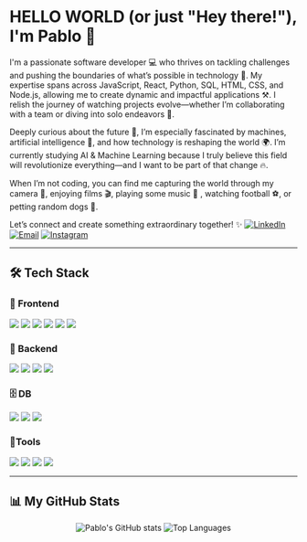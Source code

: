 # HELLO WORLD (or just "Hey there!"), I'm Pablo 👋

I'm a passionate software developer 💻 who thrives on tackling challenges and pushing the boundaries of what’s possible in technology 🚀. My expertise spans across JavaScript, React, Python, SQL, HTML, CSS, and Node.js, allowing me to create dynamic and impactful applications ⚒️. I relish the journey of watching projects evolve—whether I’m collaborating with a team or diving into solo endeavors 🤝.

Deeply curious about the future 🧠, I’m especially fascinated by machines, artificial intelligence 🤖, and how technology is reshaping the world 🌍. I’m currently studying AI & Machine Learning because I truly believe this field will revolutionize everything—and I want to be part of that change 🔥.

When I’m not coding, you can find me capturing the world through my camera 📸, enjoying films 🎬, playing some music 🎺 , watching football ⚽️, or petting random dogs 🐶.

Let’s connect and create something extraordinary together! ✨
[![LinkedIn](https://img.shields.io/badge/LinkedIn-blue?logo=linkedin&style=flat&logoColor=white)](https://www.linkedin.com/in/pablo-friedmann/)
[![Email](https://img.shields.io/badge/Email-red?logo=gmail&style=flat)](mailto:pabloifm91@gmail.com)
[![Instagram](https://img.shields.io/badge/Instagram-purple?logo=instagram&style=flat)](https://www.instagram.com/pol.ignacio_)

---

## 🛠️ Tech Stack

### 🧩 Frontend
<p align="left">
  <img src="https://img.shields.io/badge/JavaScript-F7DF1E?logo=javascript&logoColor=black" />
  <img src="https://img.shields.io/badge/HTML5-E34F26?logo=html5&logoColor=white" />
  <img src="https://img.shields.io/badge/CSS3-1572B6?logo=css3&logoColor=white" />
  <img src="https://img.shields.io/badge/React-20232A?logo=react&logoColor=61DAFB" />
  <img src="https://img.shields.io/badge/Bootstrap-7952B3?logo=bootstrap&logoColor=white" />
  <img src="https://img.shields.io/badge/TailwindCSS-06B6D4?logo=tailwindcss&logoColor=white" />
</p>

### 🔧 Backend
<p align="left">
  <img src="https://img.shields.io/badge/Node.js-339933?logo=node.js&logoColor=white" />
  <img src="https://img.shields.io/badge/Python-3776AB?logo=python&logoColor=white" />
  <img src="https://img.shields.io/badge/Django-092E20?logo=django&logoColor=white" />
  <img src="https://img.shields.io/badge/Flask-000000?logo=flask&logoColor=white" />
</p>

### 🗄️ DB
<p align="left">
  <img src="https://img.shields.io/badge/MySQL-4479A1?logo=mysql&logoColor=white" />
  <img src="https://img.shields.io/badge/PostgreSQL-4169E1?logo=postgresql&logoColor=white" />
  <img src="https://img.shields.io/badge/SQLAlchemy-D71F00?logo=sqlalchemy&logoColor=white" />
</p>

### 🔌Tools
<p align="left">
  <img src="https://img.shields.io/badge/Postman-FF6C37?logo=postman&logoColor=white" />
  <img src="https://img.shields.io/badge/Trello-0052CC?logo=trello&logoColor=white" />
  <img src="https://img.shields.io/badge/Git-F05032?logo=git&logoColor=white" />
  <img src="https://img.shields.io/badge/GitHub-181717?logo=github&logoColor=white" />
</p>

---

## 📊 My GitHub Stats

<div align="center">
  
![Pablo's GitHub stats](https://github-readme-stats.vercel.app/api?username=pablofriedmann&show_icons=true&theme=radical)
![Top Languages](https://github-readme-stats.vercel.app/api/top-langs/?username=pablofriedmann&layout=compact&theme=radical)

</div>

